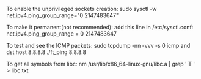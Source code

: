 To enable the unprivileged sockets creation:
	sudo sysctl -w net.ipv4.ping_group_range="0 2147483647"


To make it permanent(not recommended):
	add this line in /etc/sysctl.conf:
		net.ipv4.ping_group_range = 0 2147483647


To test and see the ICMP packets:
	sudo tcpdump -nn -vvv -s 0 icmp and dst host 8.8.8.8
	./ft_ping 8.8.8.8

To get all symbols from libc:
	nm /usr/lib/x86_64-linux-gnu/libc.a | grep ' T ' > libc.txt